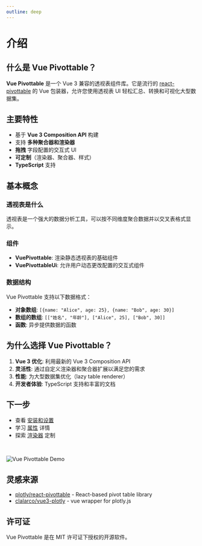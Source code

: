 ```yaml
---
outline: deep
---
```


# 介绍

## 什么是 Vue Pivottable？

**Vue Pivottable** 是一个 Vue 3 兼容的透视表组件库。它是流行的 [react-pivottable](https://github.com/plotly/react-pivottable) 的 Vue 包装器，允许您使用透视表 UI 轻松汇总、转换和可视化大型数据集。

## 主要特性

- 基于 **Vue 3 Composition API** 构建
- 支持 **多种聚合器和渲染器**
- **拖拽** 字段配置的交互式 UI
- **可定制**（渲染器、聚合器、样式）
- **TypeScript** 支持

## 基本概念

### 透视表是什么

透视表是一个强大的数据分析工具，可以按不同维度聚合数据并以交叉表格式显示。

### 组件

- **VuePivottable**: 渲染静态透视表的基础组件
- **VuePivottableUi**: 允许用户动态更改配置的交互式组件

### 数据结构

Vue Pivottable 支持以下数据格式：

- **对象数组**: `[{name: "Alice", age: 25}, {name: "Bob", age: 30}]`
- **数组的数组**: `[["姓名", "年龄"], ["Alice", 25], ["Bob", 30]]`
- **函数**: 异步提供数据的函数

## 为什么选择 Vue Pivottable？

1. **Vue 3 优化**: 利用最新的 Vue 3 Composition API
2. **灵活性**: 通过自定义渲染器和聚合器扩展以满足您的需求
3. **性能**: 为大型数据集优化（lazy table renderer）
4. **开发者体验**: TypeScript 支持和丰富的文档

## 下一步

- 查看 [安装和设置](/zh/getting-started)
- 学习 [属性](/zh/props) 详情
- 探索 [渲染器](/zh/renderer) 定制

<br/>

![Vue Pivottable Demo](/vue-pivottable-demo.gif)

## 灵感来源

- [plotly/react-pivottable](https://github.com/plotly/react-pivottable) - React-based pivot table library
- [clalarco/vue3-plotly](https://github.com/clalarco/vue3-plotly) - vue wrapper for plotly.js

## 许可证

Vue Pivottable 是在 MIT 许可证下授权的开源软件。